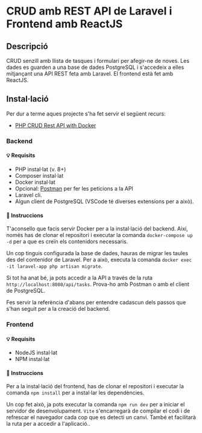 # CRUD amb REST API de Laravel i Frontend amb ReactJS

## Descripció

CRUD senzill amb llista de tasques i formulari per afegir-ne de noves. Les dades es guarden a una base de dades PostgreSQL i s'accedeix a elles mitjançant una API REST feta amb Laravel. El frontend està fet amb ReactJS.

## Instal·lació

Per dur a terme aques projecte s'ha fet servir el següent recurs:

- [PHP CRUD Rest API with Docker](https://dev.to/francescoxx/php-crud-rest-api-with-docker-2c3f)

### Backend

#### :bulb: Requisits

- PHP instal·lat (v. 8+)
- Composer instal·lat
- Docker instal·lat
- Opcional: [Postman](https://www.postman.com/) per fer les peticions a la API
- Laravel cli.
- Algun client de PostgreSQL (VSCode té diverses extensions per a això).

#### :rocket: Instruccions

T'aconsello que facis servir Docker per a la instal·lació del backend. Així, només has de clonar el repositori i executar la comanda `docker-compose up -d` per a que es creïn els contenidors necessaris.

Un cop tinguis configurada la base de dades, hauras de migrar les taules des del contenidor de Laravel. Per a això, executa la comanda `docker exec -it laravel-app php artisan migrate`.

Si tot ha anat bé, ja pots accedir a la API a través de la ruta `http://localhost:8080/api/tasks`. Prova-ho amb Postman o amb el client de PostgreSQL.

Fes servir la referència d'abans per entendre cadascun dels passos que s'han seguit per a la creació del backend.

### Frontend

#### :bulb: Requisits

- NodeJS instal·lat
- NPM instal·lat

#### :rocket: Instruccions

Per a la instal·lació del frontend, has de clonar el repositori i executar la comanda `npm install` per a instal·lar les dependències.

Un cop fet això, ja pots executar la comanda `npm run dev` per a iniciar el servidor de desenvolupament. `Vite` s'encarregarà de compilar el codi i de refrescar el navegador cada cop que es detecti un canvi. També et facilitarà la ruta per a accedir a l'aplicació.. 
